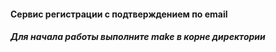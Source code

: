 #### Сервис регистрации с подтверждением по email

##### Для начала работы выполните make в корне директории